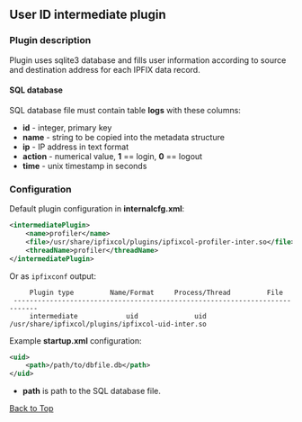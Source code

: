 ## <a name="top"></a>User ID intermediate plugin
### Plugin description

Plugin uses sqlite3 database and fills user information according to source and destination address for each IPFIX data record.

#### SQL database

SQL database file must contain table **logs** with these columns:
*  **id** - integer, primary key
*  **name** - string to be copied into the metadata structure
*  **ip** - IP address in text format
*  **action** - numerical value, **1** == login, **0** == logout
*  **time** - unix timestamp in seconds

### Configuration

Default plugin configuration in **internalcfg.xml**:

```xml
<intermediatePlugin>
    <name>profiler</name>
    <file>/usr/share/ipfixcol/plugins/ipfixcol-profiler-inter.so</file>
    <threadName>profiler</threadName>
</intermediatePlugin>
```

Or as `ipfixconf` output:
  
```
     Plugin type         Name/Format     Process/Thread         File        
 ----------------------------------------------------------------------------
	 intermediate            uid              uid           /usr/share/ipfixcol/plugins/ipfixcol-uid-inter.so
```

Example **startup.xml** configuration:

```xml
<uid>
	<path>/path/to/dbfile.db</path>
</uid>
```

*  **path** is path to the SQL database file.

[Back to Top](#top)
